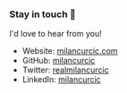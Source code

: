 ### Stay in touch 🤗

I'd love to hear from you!

* Website: [milancurcic.com](https://milancurcic.com)
* GitHub: [milancurcic](https://github.com/milancurcic)
* Twitter: [realmilancurcic](https://twitter.com/realmilancurcic)
* LinkedIn: [milancurcic](https://www.linkedin.com/in/milancurcic)

